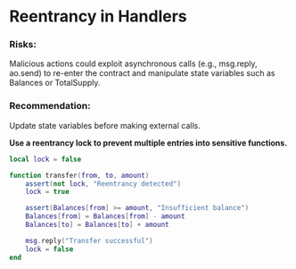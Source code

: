 # Reentrancy in Handlers

### Risks:

Malicious actions could exploit asynchronous calls (e.g., msg.reply, ao.send) to re-enter the contract and manipulate state variables such as Balances or TotalSupply.

### Recommendation:

Update state variables before making external calls.

**Use a reentrancy lock to prevent multiple entries into sensitive functions.**

```lua
local lock = false

function transfer(from, to, amount)
    assert(not lock, "Reentrancy detected")
    lock = true

    assert(Balances[from] >= amount, "Insufficient balance")
    Balances[from] = Balances[from] - amount
    Balances[to] = Balances[to] + amount

    msg.reply("Transfer successful")
    lock = false
end
```